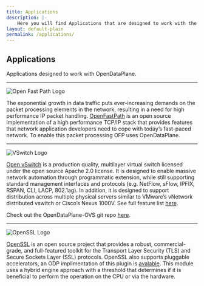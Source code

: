 ```yaml
---
title: Applications
description: |-
    Here you will find Applications that are designed to work with the OpenDataPlane Project.
layout: default-plain
permalink: /applications/
---
```

## Applications

Applications designed to work with OpenDataPlane.

* * *

![Open Fast Path Logo](/assets/images/OpenFastPath.png)

The exponential growth in data traffic puts ever-increasing demands on the packet processing elements in the network, resulting in a need for high performance IP packet handling. [OpenFastPath](http://www.openfastpath.org/) is an open source implementation of a high performance TCP/IP stack that provides features that network application developers need to cope with today’s fast-paced network. To enable this packet processing OFP uses OpenDataPlane.

* * *

![VSwitch Logo](/assets/images/vswitch.png)

[Open vSwitch](http://openvswitch.org/) is a production quality, multilayer virtual switch licensed under the open source Apache 2.0 license. It is designed to enable massive network automation through programmatic extension, while still supporting standard management interfaces and protocols (e.g. NetFlow, sFlow, IPFIX, RSPAN, CLI, LACP, 802.1ag). In addition, it is designed to support distribution across multiple physical servers similar to VMware’s vNetwork distributed vswitch or Cisco’s Nexus 1000V. See full feature list [here](http://openvswitch.org/features).

Check out the OpenDataPlane-OVS git repo [here](https://git.linaro.org/lng/odp-ovs.git).

* * *

![OpenSSL Logo](/assets/images/openSSL.jpg)

[OpenSSL](https://www.openssl.org/) is an open source project that provides a robust, commercial-grade, and full-featured toolkit for the Transport Layer Security (TLS) and Secure Sockets Layer (SSL) protocols. OpenSSL also supports pluggable accelerators, an ODP implimentation of this plugin is [avalable](https://git.linaro.org/people/nikhil.agarwal/ossl-odp.git). This module uses a hybrid engine approach with a threshold that determines if it is beneficial to perform the operation on the CPU or via the hardware.
